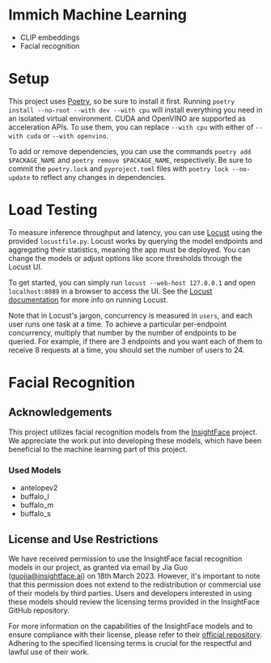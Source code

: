 # Immich Machine Learning

- CLIP embeddings
- Facial recognition

# Setup

This project uses [Poetry](https://python-poetry.org/docs/#installation), so be sure to install it first.
Running `poetry install --no-root --with dev --with cpu` will install everything you need in an isolated virtual environment.
CUDA and OpenVINO are supported as acceleration APIs. To use them, you can replace `--with cpu` with either of `--with cuda` or `--with openvino`.

To add or remove dependencies, you can use the commands `poetry add $PACKAGE_NAME` and `poetry remove $PACKAGE_NAME`, respectively.
Be sure to commit the `poetry.lock` and `pyproject.toml` files with `poetry lock --no-update` to reflect any changes in dependencies.


# Load Testing

To measure inference throughput and latency, you can use [Locust](https://locust.io/) using the provided `locustfile.py`.
Locust works by querying the model endpoints and aggregating their statistics, meaning the app must be deployed.
You can change the models or adjust options like score thresholds through the Locust UI.

To get started, you can simply run `locust --web-host 127.0.0.1` and open `localhost:8089` in a browser to access the UI. See the [Locust documentation](https://docs.locust.io/en/stable/index.html) for more info on running Locust. 

Note that in Locust's jargon, concurrency is measured in `users`, and each user runs one task at a time. To achieve a particular per-endpoint concurrency, multiply that number by the number of endpoints to be queried. For example, if there are 3 endpoints and you want each of them to receive 8 requests at a time, you should set the number of users to 24.

# Facial Recognition

## Acknowledgements
This project utilizes facial recognition models from the [InsightFace](https://github.com/deepinsight/insightface/tree/master/model_zoo) project. We appreciate the work put into developing these models, which have been beneficial to the machine learning part of this project.

### Used Models
* antelopev2
* buffalo_l
* buffalo_m
* buffalo_s

## License and Use Restrictions
We have received permission to use the InsightFace facial recognition models in our project, as granted via email by Jia Guo (guojia@insightface.ai) on 18th March 2023. However, it's important to note that this permission does not extend to the redistribution or commercial use of their models by third parties. Users and developers interested in using these models should review the licensing terms provided in the InsightFace GitHub repository.

For more information on the capabilities of the InsightFace models and to ensure compliance with their license, please refer to their [official repository](https://github.com/deepinsight/insightface). Adhering to the specified licensing terms is crucial for the respectful and lawful use of their work.